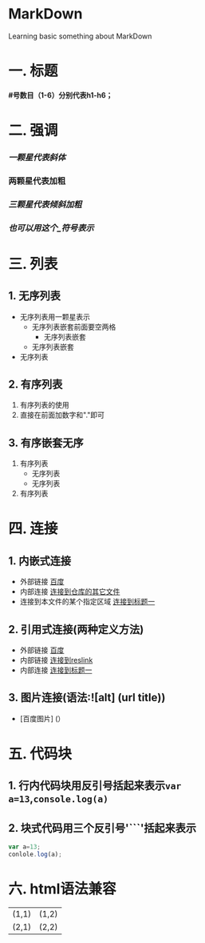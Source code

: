 # MarkDown
Learning basic something about MarkDown  
# 一. 标题
#### #号数目（1-6）分别代表h1-h6；
# 二. 强调
###  *一颗星代表斜体*
###  **两颗星代表加粗**
###  ***三颗星代表倾斜加粗*** 
### _也可以用这个_符号表示_
# 三. 列表
## 1. 无序列表
* 无序列表用一颗星表示
  * 无序列表嵌套前面要空两格
    * 无序列表嵌套
  * 无序列表嵌套
* 无序列表
## 2. 有序列表
1. 有序列表的使用
2. 直接在前面加数字和"."即可
## 3. 有序嵌套无序
1. 有序列表
   * 无序列表
   * 无序列表
2. 有序列表
# 四. 连接
## 1. 内嵌式连接
  * 外部链接 [百度](http://www.baidu.com)
  * 内部连接 [连接到仓库的其它文件](reslink)
  * 连接到本文件的某个指定区域 [连接到标题一](README.md#标题)
## 2. 引用式连接(两种定义方法)
  * 外部链接 [百度]
  * 内部链接 [连接到reslink][reslink]
  * 内部连接 [连接到标题一][h1]
  <!--- 定义如下链接-->
  [百度]: http://www.baidu.com
  [reslink]: reslink
  [h1]: README.md#标题
## 3. 图片连接(语法:![alt] (url title))
  * [百度图片] (）
# 五. 代码块
## 1. 行内代码块用反引号括起来表示`var a=13`,`console.log(a)`
## 2. 块式代码用三个反引号'```'括起来表示
```javascript
var a=13;
conlole.log(a);
```
# 六. html语法兼容
<table>
 <tr>
  <td>(1,1)</td>
  <td>(1,2)</td>
 </tr>
 <tr>
  <td>(2,1)</td>
  <td>(2,2)</td>
 </tr>
</table>
